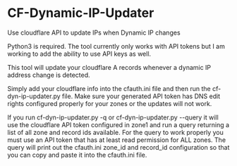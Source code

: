 # CF-Dynamic-IP-Updater

Use cloudflare API to update IPs when Dynamic IP changes

Python3 is required.  The tool currently only works with API tokens but I am working to add the ability to use API keys as well.

This tool will update your cloudflare A records whenever a dynamic IP address change is detected.

Simply add your cloudflare info into the cfauth.ini file and then run the cf-dyn-ip-updater.py file.  Make sure your generated API token has DNS edit rights configured properly for your zones or the updates will not work.

If you run cf-dyn-ip-updater.py -q or cf-dyn-ip-updater.py --query it will use the cloudflare API token configured in zone1 and run a query returning a list of all zone and record ids available.  For the query to work properly you must use an API token that has at least read permission for ALL zones.  The query will print out the cfauth.ini zone_id and record_id configuration so that you can copy and paste it into the cfauth.ini file.

<meta name="google-site-verification" content="lMZa9jgPf1qCN63zH2dgLit8pIng3ay_tWFRDvPo0r8" />
